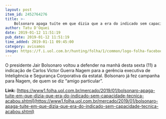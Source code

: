 ```yaml
---
layout: post
item_id: 2452764276
title: >-
    Bolsonaro apaga tuíte em que dizia que a era do indicado sem capacidade técnica acabou
author: Tatu D'Oquei
date: 2019-01-12 11:51:19
pub_date: 2019-01-12 11:51:19
time_added: 2019-01-11 09:45:00
category: avisamos
image: https://f.i.uol.com.br/hunting/folha/1/common/logo-folha-facebook.jpg
---
```


O presidente Jair Bolsonaro voltou a defender na manhã desta sexta (11) a indicação de Carlos Victor Guerra Nagem para a gerência executiva de Inteligência e Segurança Corporativa da estatal. Bolsonaro já fez campanha para Nagem, de quem se diz “amigo particular”.

**Link:** [https://www1.folha.uol.com.br/mercado/2019/01/bolsonaro-apaga-tuite-em-que-dizia-que-era-do-indicado-sem-capacidade-tecnica-acabou.shtml](https://www1.folha.uol.com.br/mercado/2019/01/bolsonaro-apaga-tuite-em-que-dizia-que-era-do-indicado-sem-capacidade-tecnica-acabou.shtml)

